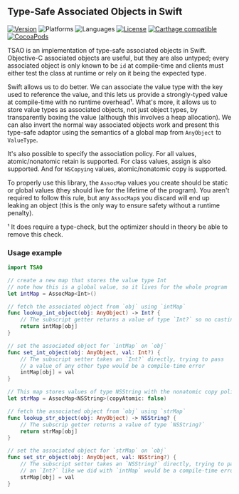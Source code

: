 ## Type-Safe Associated Objects in Swift

[![Version](https://img.shields.io/badge/version-v2.0-blue.svg)](https://github.com/kballard/swift-tsao/releases/latest)
![Platforms](https://img.shields.io/badge/platforms-ios%20%7C%20osx%20%7C%20watchos%20%7C%20tvos-lightgrey.svg)
![Languages](https://img.shields.io/badge/languages-swift%202.2-orange.svg)
[![License](https://img.shields.io/badge/license-MIT-blue.svg)](https://github.com/kballard/swift-tsao/blob/master/LICENSE.txt)
[![Carthage compatible](https://img.shields.io/badge/Carthage-compatible-4BC51D.svg?style=flat)][Carthage]
[![CocoaPods](https://img.shields.io/cocoapods/v/swift-tsao.svg)](http://cocoadocs.org/docsets/swift-tsao)

[Carthage]: https://github.com/carthage/carthage

TSAO is an implementation of type-safe associated objects in Swift. Objective-C
associated objects are useful, but they are also untyped; every associated
object is only known to be `id` at compile-time and clients must either test
the class at runtime or rely on it being the expected type.

Swift allows us to do better. We can associate the value type with the key used
to reference the value, and this lets us provide a strongly-typed value at
compile-time with no runtime overhead¹. What's more, it allows us to store
value types as associated objects, not just object types, by transparently
boxing the value (although this involves a heap allocation). We can also invert
the normal way associated objects work and present this type-safe adaptor using
the semantics of a global map from `AnyObject` to `ValueType`.

It's also possible to specify the association policy. For all values,
atomic/nonatomic retain is supported. For class values, assign is also
supported. And for `NSCopying` values, atomic/nonatomic copy is supported.

To properly use this library, the `AssocMap` values you create should be static
or global values (they should live for the lifetime of the program). You aren't
required to follow this rule, but any `AssocMap`s you discard will end up
leaking an object (this is the only way to ensure safety without a runtime
penalty).

¹ It does require a type-check, but the optimizer should in theory be able to
remove this check.

### Usage example

```swift
import TSAO

// create a new map that stores the value type Int
// note how this is a global value, so it lives for the whole program
let intMap = AssocMap<Int>()

// fetch the associated object from `obj` using `intMap`
func lookup_int_object(obj: AnyObject) -> Int? {
    // The subscript getter returns a value of type `Int?` so no casting is necessary
    return intMap[obj]
}

// set the associated object for `intMap` on `obj`
func set_int_object(obj: AnyObject, val: Int?) {
    // The subscript setter takes an `Int?` directly, trying to pass
    // a value of any other type would be a compile-time error
    intMap[obj] = val
}

// This map stores values of type NSString with the nonatomic copy policy
let strMap = AssocMap<NSString>(copyAtomic: false)

// fetch the associated object from `obj` using `strMap`
func lookup_str_object(obj: AnyObject) -> NSString? {
    // The subscrip getter returns a value of type `NSString?`
    return strMap[obj]
}

// set the associated object for `strMap` on `obj`
func set_str_object(obj: AnyObject, val: NSString?) {
    // The subscript setter takes an `NSString?` directly, trying to pass
    // an `Int?` like we did with `intMap` would be a compile-time error
    strMap[obj] = val
}
```
